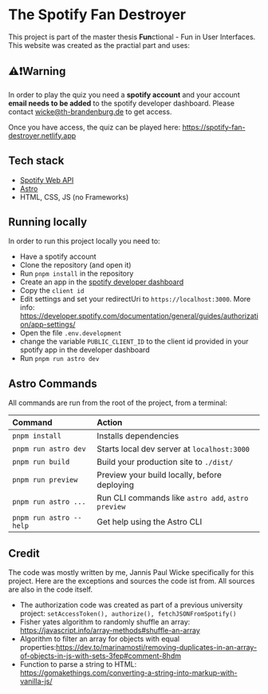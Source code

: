 # The Spotify Fan Destroyer

This project is part of the master thesis **Fun**ctional - Fun in User Interfaces. This website was created as the practial part and uses:

## ️⚠❗Warning

In order to play the quiz you need a **spotify account** and your account **email needs to be added** to the spotify developer dashboard. Please contact <wicke@th-brandenburg.de> to get access.

Once you have access, the quiz can be played here: <https://spotify-fan-destroyer.netlify.app>

## Tech stack

- [Spotify Web API](https://developer.spotify.com/documentation/web-api/)
- [Astro](https://astro.build)
- HTML, CSS, JS (no Frameworks)

## Running locally

In order to run this project locally you need to:

- Have a spotify account
- Clone the repository (and open it)
- Run `pnpm install` in the repository
- Create an app in the [spotify developer dashboard](https://developer.spotify.com/dashboard/applications)
- Copy the `client id`
- Edit settings and set your redirectUri to `https://localhost:3000`. More info: <https://developer.spotify.com/documentation/general/guides/authorization/app-settings/>
- Open the file `.env.development`
- change the variable `PUBLIC_CLIENT_ID` to the client id provided in your spotify app in the developer dashboard
- Run `pnpm run astro dev`

## Astro Commands

All commands are run from the root of the project, from a terminal:

| Command                 | Action                                             |
| :---------------------- | :------------------------------------------------- |
| `pnpm install`          | Installs dependencies                              |
| `pnpm run astro dev`    | Starts local dev server at `localhost:3000`        |
| `pnpm run build`        | Build your production site to `./dist/`            |
| `pnpm run preview`      | Preview your build locally, before deploying       |
| `pnpm run astro ...`    | Run CLI commands like `astro add`, `astro preview` |
| `pnpm run astro --help` | Get help using the Astro CLI                       |

## Credit

The code was mostly written by me, Jannis Paul Wicke specifically for this project.
Here are the exceptions and sources the code ist from. All sources are also in the code itself.

- The authorization code was created as part of a previous university project: `setAccessToken(), authorize(), fetchJSONFromSpotify()`
- Fisher yates algorithm to randomly shuffle an array: https://javascript.info/array-methods#shuffle-an-array
- Algorithm to filter an array for objects with equal properties:https://dev.to/marinamosti/removing-duplicates-in-an-array-of-objects-in-js-with-sets-3fep#comment-8hdm
- Function to parse a string to HTML: https://gomakethings.com/converting-a-string-into-markup-with-vanilla-js/
